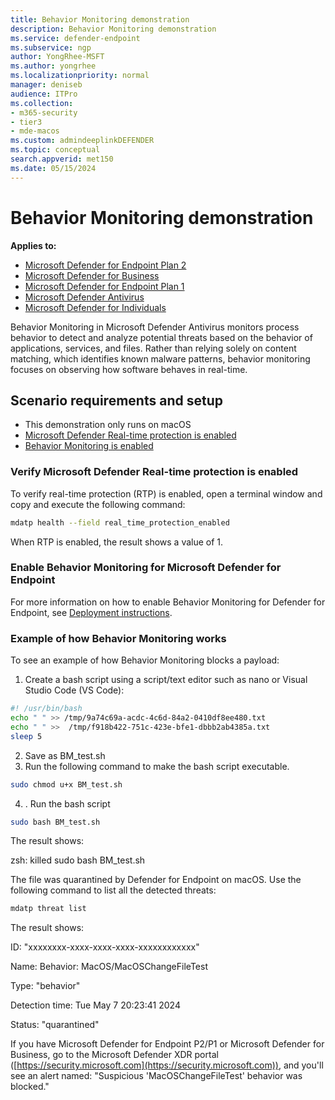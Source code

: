 ```yaml
---
title: Behavior Monitoring demonstration
description: Behavior Monitoring demonstration
ms.service: defender-endpoint
ms.subservice: ngp
author: YongRhee-MSFT
ms.author: yongrhee
ms.localizationpriority: normal
manager: deniseb
audience: ITPro
ms.collection: 
- m365-security
- tier3
- mde-macos
ms.custom: admindeeplinkDEFENDER
ms.topic: conceptual
search.appverid: met150
ms.date: 05/15/2024
---
```


# Behavior Monitoring demonstration

**Applies to:**

- [Microsoft Defender for Endpoint Plan 2](microsoft-defender-endpoint.md)
- [Microsoft Defender for Business](https://www.microsoft.com/security/business/endpoint-security/microsoft-defender-business)
- [Microsoft Defender for Endpoint Plan 1](microsoft-defender-endpoint.md)
- [Microsoft Defender Antivirus](microsoft-defender-antivirus-windows.md)
- [Microsoft Defender for Individuals](https://www.microsoft.com/microsoft-365/microsoft-defender-for-individuals)


Behavior Monitoring in Microsoft Defender Antivirus monitors process behavior to detect and analyze potential threats based on the behavior of applications, services, and files. Rather than relying solely on content matching, which identifies known malware patterns, behavior monitoring focuses on observing how software behaves in real-time.

## Scenario requirements and setup

- This demonstration only runs on macOS
- [Microsoft Defender Real-time protection is enabled](#verify-microsoft-defender-real-time-protection-is-enabled)
- [Behavior Monitoring is enabled](#enable-behavior-monitoring-for-microsoft-defender-for-endpoint)

### Verify Microsoft Defender Real-time protection is enabled

To verify real-time protection (RTP) is enabled, open a terminal window and copy and execute the following command:

  ```bash
  mdatp health --field real_time_protection_enabled
  ```

When RTP is enabled, the result shows a value of 1.

### Enable Behavior Monitoring for Microsoft Defender for Endpoint

For more information on how to enable Behavior Monitoring for Defender for Endpoint, see [Deployment instructions](/defender-endpoint/behavior-monitor-macos#deployment-instructions).

### Example of how Behavior Monitoring works

To see an example of how Behavior Monitoring blocks a payload:

1. Create a bash script using a script/text editor such as nano or Visual Studio Code (VS Code):

  ```bash
  #! /usr/bin/bash
  echo " " >> /tmp/9a74c69a-acdc-4c6d-84a2-0410df8ee480.txt 
  echo " " >>  /tmp/f918b422-751c-423e-bfe1-dbbb2ab4385a.txt 
  sleep 5
  ```

2. Save as BM_test.sh
3. Run the following command to make the bash script executable.

  ```bash
  sudo chmod u+x BM_test.sh
  ```
4. . Run the bash script 

  ```bash
  sudo bash BM_test.sh
  ```

The result shows:

zsh: killed      sudo bash BM_test.sh

The file was quarantined by Defender for Endpoint on macOS. Use the following command to list all the detected threats:

```bash
mdatp threat list
```

The result shows:

ID: "xxxxxxxx-xxxx-xxxx-xxxx-xxxxxxxxxxxx"

Name: Behavior: MacOS/MacOSChangeFileTest

Type: "behavior"

Detection time: Tue May 7 20:23:41 2024

Status: "quarantined"

If you have Microsoft Defender for Endpoint P2/P1 or Microsoft Defender for Business, go to the Microsoft Defender XDR portal ([https://security.microsoft.com](https://security.microsoft.com)), and you'll see an alert named: "Suspicious 'MacOSChangeFileTest' behavior was blocked."

